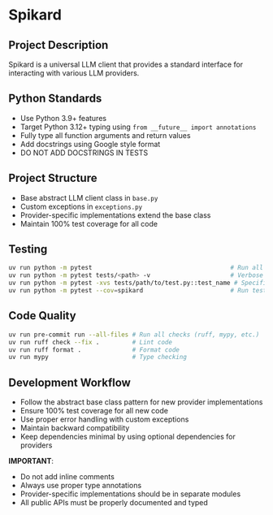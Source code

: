 # Spikard

## Project Description

Spikard is a universal LLM client that provides a standard interface for interacting with
various LLM providers.

## Python Standards

- Use Python 3.9+ features
- Target Python 3.12+ typing using `from __future__ import annotations`
- Fully type all function arguments and return values
- Add docstrings using Google style format
- DO NOT ADD DOCSTRINGS IN TESTS

## Project Structure

- Base abstract LLM client class in `base.py`
- Custom exceptions in `exceptions.py`
- Provider-specific implementations extend the base class
- Maintain 100% test coverage for all code

## Testing

```bash
uv run python -m pytest                                      # Run all tests
uv run python -m pytest tests/<path> -v                      # Verbose test output
uv run python -m pytest -xvs tests/path/to/test.py::test_name # Specific test function
uv run python -m pytest --cov=spikard                        # Run tests with coverage
```

## Code Quality

```bash
uv run pre-commit run --all-files # Run all checks (ruff, mypy, etc.)
uv run ruff check --fix .         # Lint code
uv run ruff format .              # Format code
uv run mypy                       # Type checking
```

## Development Workflow

- Follow the abstract base class pattern for new provider implementations
- Ensure 100% test coverage for all new code
- Use proper error handling with custom exceptions
- Maintain backward compatibility
- Keep dependencies minimal by using optional dependencies for providers

**IMPORTANT**:

- Do not add inline comments
- Always use proper type annotations
- Provider-specific implementations should be in separate modules
- All public APIs must be properly documented and typed
